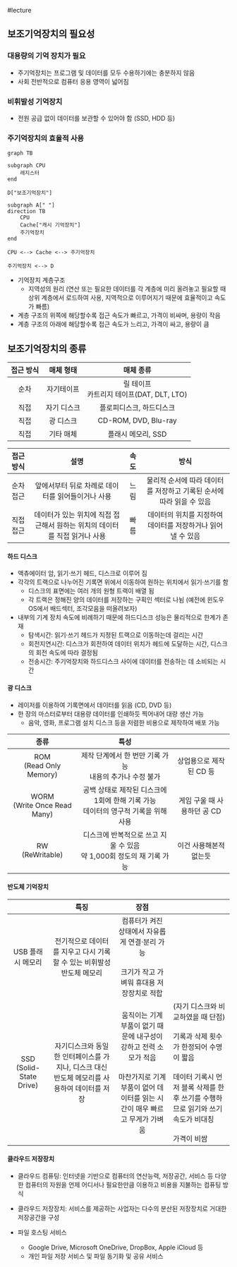 #lecture 

## 보조기억장치의 필요성

### 대용량의 기억 장치가 필요
- 주기억장치는 프로그램 및 데이터를 모두 수용하기에는 충분하지 않음
- 사회 전반적으로 컴퓨터 응용 영역이 넓어짐

### 비휘발성 기억장치
- 전원 공급 없이 데이터를 보관할 수 있어야 함 (SSD, HDD 등)
### 주기억장치의 효율적 사용

```mermaid
graph TB

subgraph CPU
	레지스터
end

D["보조기억장치"]

subgraph A[" "]
direction TB
	CPU
	Cache["캐시 기억장치"]
	주기억장치
end

CPU <--> Cache <--> 주기억장치

주기억장치 <--> D
```

- 기억장치 계층구조
	- 지역성의 원리 (연산 또는 필요한 데이터를 각 계층에 미리 올려놓고 필요할 때 상위 계층에서 로드하여 사용, 지역적으로 이루어지기 때문에 효율적이고 속도가 빠름)
- 계층 구조의 위쪽에 해당할수록 접근 속도가 빠르고, 가격이 비싸며, 용량이 작음
- 계층 구조의 아래에 해당할수록 접근 속도가 느리고, 가격이 싸고, 용량이 큼

## 보조기억장치의 종류

| 접근 방식 | 매체 형태  |              매체 종류               |
| :---: | :----: | :------------------------------: |
|  순차   | 자기테이프  | 릴 테이프<br>카트리지 테이프(DAT, DLT, LTO) |
|  직접   | 자기 디스크 |          플로피디스크, 하드디스크           |
|  직접   | 광 디스크  |       CD-ROM, DVD, Blu-ray       |
|  직접   | 기타 매체  |           플래시 메모리, SSD           |

| 접근 방식 |                     설명                     | 속도  |                   방식                    |
| :---: | :----------------------------------------: | :-: | :-------------------------------------: |
| 순차 접근 |        앞에서부터 뒤로 차례로 데이터를 읽어들이거나 사용         | 느림  | 물리적 순서에 따라 데이터를 저장하고 기록된 순서에 따라 읽을 수 있음 |
| 직접 접근 | 데이터가 있는 위치에 직접 접근해서 원하는 위치의 데이터를 직접 읽거나 사용 | 빠름  |   데이터의 위치를 지정하여 데이터를 저장하거나 읽어 낼 수 있음    |

#### 하드 디스크
- 액츄에이터 암, 읽기·쓰기 헤드, 디스크로 이루어 짐
- 각각의 트랙으로 나누어진 기록면 위에서 이동하여 원하는 위치에서 읽기·쓰기를 함
	- 디스크의 표면에는 여러 개의 원형 트랙이 배열 됨
	- 각 트랙은 정해진 양의 데이터를 저장하는 구획인 섹터로 나뉨 (예전에 윈도우 OS에서 배드섹터, 조각모음을 떠올려보자)
- 내부의 기계 장치 속도에 비례하기 때문에 하드디스크 성능은 물리적으로 한계가 존재
	- 탐색시간: 읽기·쓰기 헤드가 지정된 트랙으로 이동하는데 걸리는 시간
	- 회전지연시간: 디스크가 회전하여 데이터 위치가 헤드에 도달하는 시간, 디스크의 회전 속도에 따라 결정됨
	- 전송시간: 주기억장치와 하드디스크 사이에 데이터를 전송하는 데 소비되는 시간

#### 광 디스크
- 레이저를 이용하여 기록면에서 데이터를 읽음 (CD, DVD 등)
- 한 장의 마스터로부터 대용량 데이터를 인쇄하듯 찍어내어 대량 생산 가능
	- 음악, 영화, 프로그램 설치 디스크 등을 저렴한 비용으로 제작하여 배포 가능

|               종류               |                         특성                         |                   |
| :----------------------------: | :------------------------------------------------: | :---------------: |
|   ROM<br>(Read Only Memory)    |        제작 단계에서 한 번만 기록 가능<br>내용의 추가나 수정 불가         |  상업용으로 제작된 CD 등   |
| WORM<br>(Write Once Read Many) | 공백 상태로 제작된 디스크에 1회에 한해 기록 가능<br>데이터의 영구적 기록을 위해 사용 | 게임 구울 때 사용하던 공 CD |
|       RW<br>(ReWritable)       |   디스크에 반복적으로 쓰고 지울 수 있음<br>약 1,000회 정도의 재 기록 가능    |   이건 사용해본적 없는듯    |

#### 반도체 기억장치

|                         |                         특징                          |                                           장점                                            |                                                                                                                        |
| :---------------------: | :-------------------------------------------------: | :-------------------------------------------------------------------------------------: | ---------------------------------------------------------------------------------------------------------------------- |
|       USB 플래시 메모리       |       전기적으로 데이터를 지우고 다시 기록할 수 있는 비휘발성 반도체 메모리       |                컴퓨터가 켜진 상태에서 자유롭게 연결·분리 가능<br><br>크기가 작고 가벼워 휴대용 저장장치로 적합                |                                                                                                                        |
| SSD (Solid-State Drive) | 자기디스크와 동일한 인터페이스를 가지나, 디스크 대신 반도체 메모리를 사용하여 데이터를 저장 | 움직이는 기계 부품이 없기 때문에 내구성이 강하고 전력 소모가 적음<br><br>마찬가지로 기계 부품이 없어 데이터를 읽는 시간이 매우 빠르고 무게가 가벼움 | (자기 디스크와 비교하였을 때 단점)<br><br>기록과 삭제 횟수가 한정되어 수명이 짧음<br><br>데이터 기록시 먼저 블록 삭제를 한 후 쓰기를 수행하므로 읽기와 쓰기 속도가 비대칭<br><br>가격이 비쌈 |

#### 클라우드 저장장치
- 클라우드 컴퓨팅: 인터넷을 기반으로 컴퓨터의 연산능력, 저장공간, 서비스 등 다양한 컴퓨터의 자원을 언제 어디서나 필요한만큼 이용하고 비용을 지불하는 컴퓨팅 방식
- 클라우드 저장장치: 서비스를 제공하는 사업자는 다수의 분산된 저장장치로 거대한 저장공간을 구성


- 파일 호스팅 서비스
	- Google Drive, Microsoft OneDrive, DropBox, Apple iCloud 등
	- 개인 파일 저장 서비스 및 파일 동기화 및 공유 서비스
